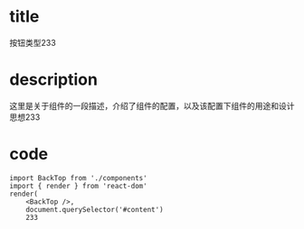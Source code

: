 # title  
按钮类型233

# description  
这里是关于组件的一段描述，介绍了组件的配置，以及该配置下组件的用途和设计思想233

# code
```
import BackTop from './components'
import { render } from 'react-dom'
render(
	<BackTop />, 
	document.querySelector('#content')
	233
```

